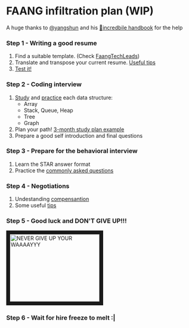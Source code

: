 FAANG infiltration plan (WIP)
=====
A huge thanks to [@yangshun](https://github.com/yangshun) and his [:book:incredbile handbook](https://www.techinterviewhandbook.org/) for the help

### Step 1 - Writing a good resume
1. Find a suitable template. \(Check [FaangTechLeads](https://www.faangtechleads.com/)\)
2. Translate and transpose your current resume. [Useful tips](https://www.techinterviewhandbook.org/resume/)
3. [Test it!](https://www.techinterviewhandbook.org/resume/#free-tools-to-review-your-resume)

### Step 2 - Coding interview
1. [Study](https://algo.monster/) and [practice](https://leetcode.com/) each data structure:
   * Array
   * Stack, Queue, Heap
   * Tree
   * Graph
2. Plan your path! [3-month study plan example](https://www.techinterviewhandbook.org/coding-interview-study-plan/#the-3-month-study-plan---with-recommended-study-resources-and-practice-question-links)
3. Prepare a good self introduction and final questions

### Step 3 - Prepare for the behavioral interview
1. Learn the STAR answer format
2. Practice the [commonly asked questions](https://www.techinterviewhandbook.org/behavioral-interview-questions/)

### Step 4 - Negotiations
1. Undestanding [compensantion](https://www.techinterviewhandbook.org/understanding-compensation/)
2. Some useful [tips](https://www.techinterviewhandbook.org/negotiation/)

### Step 5 - Good luck and DON'T GIVE UP!!!
<a href="https://www.youtube.com/watch?v=tYzMYcUty6s" target="_blank">
  <img src="https://i.ytimg.com/vi/tYzMYcUty6s/hqdefault.jpg" alt="NEVER GIVE UP YOUR WAAAAYYY" width="240" height="180" border="10" />
</a>

### Step 6 - Wait for hire freeze to melt :|
